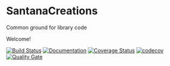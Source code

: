 # SantanaCreations
Common ground for library code

Welcome!

[![Build Status](https://travis-ci.org/hesantan/SantanaCreations.svg?branch=master)](https://travis-ci.org/hesantan/SantanaCreations)
[![Documentation](https://codedocs.xyz/hesantan/SantanaCreations.svg)](https://codedocs.xyz/hesantan/SantanaCreations/)
[![Coverage Status](https://coveralls.io/repos/github/hesantan/SantanaCreations/badge.svg?branch=master)](https://coveralls.io/github/hesantan/SantanaCreations?branch=master)
[![codecov](https://codecov.io/gh/hesantan/SantanaCreations/branch/master/graph/badge.svg)](https://codecov.io/gh/hesantan/SantanaCreations)
[![Quality Gate](https://sonarqube.com/api/badges/gate?key=SantanaCreations)](https://sonarqube.com/dashboard/index/SantanaCreations)

